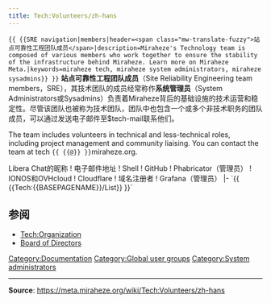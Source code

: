 ```yaml
---
title: Tech:Volunteers/zh-hans
---
```


 `{{ {{SRE navigation|members|header=<span class="mw-translate-fuzzy">站点可靠性工程团队成员</span>|description=Miraheze's Technology team is composed of various members who work together to ensure the stability of the infrastructure behind Miraheze. Learn more on Miraheze Meta.|keywords=miraheze tech, miraheze system administrators, miraheze sysadmins}} }}`
**站点可靠性工程团队成员**（Site Reliability Engineering team members，SRE），其技术团队的成员经常称作**系统管理员**（System Administrators或Sysadmins）负责着Miraheze背后的基础设施的技术运营和稳定性。尽管该团队也被称为技术团队，团队中也包含一个或多个非技术职务的团队成员，可以通过发送电子邮件至$tech-mail联系他们。

The team includes volunteers in technical and less-technical roles, including project management and community liaising. You can contact the team at tech `{{ {{@}} }}`miraheze.org.

<div style="width: 100%; overflow: auto;>
{| class="wikitable center"
|-
! class="unsortable"| [ `{{ {{fullurl:Tech:Volunteers/List|action=edit}} }}` +/-]
! 名称及职位
! [IRC](https://meta.miraheze.org/wiki/Special:MyLanguage/IRC)上<br />Libera Chat的昵称
! 电子邮件地址
! Shell
! GitHub
! Phabricator（管理员）
! IONOS和OVHcloud
! Cloudflare
! 域名注册者
! Grafana（管理员）
|- `{{ {{Tech:{{BASEPAGENAME}}/List}} }}`

## 参阅 

* [Tech:Organization](https://meta.miraheze.org/wiki/Tech:Organization)
* [Board of Directors](https://meta.miraheze.org/wiki/Board_of_Directors)

[Category:Documentation](https://meta.miraheze.org/wiki/Category:Documentation)
[Category:Global user groups](https://meta.miraheze.org/wiki/Category:Global_user_groups)
[Category:System administrators](https://meta.miraheze.org/wiki/Category:System_administrators)

----
**Source**: https://meta.miraheze.org/wiki/Tech:Volunteers/zh-hans